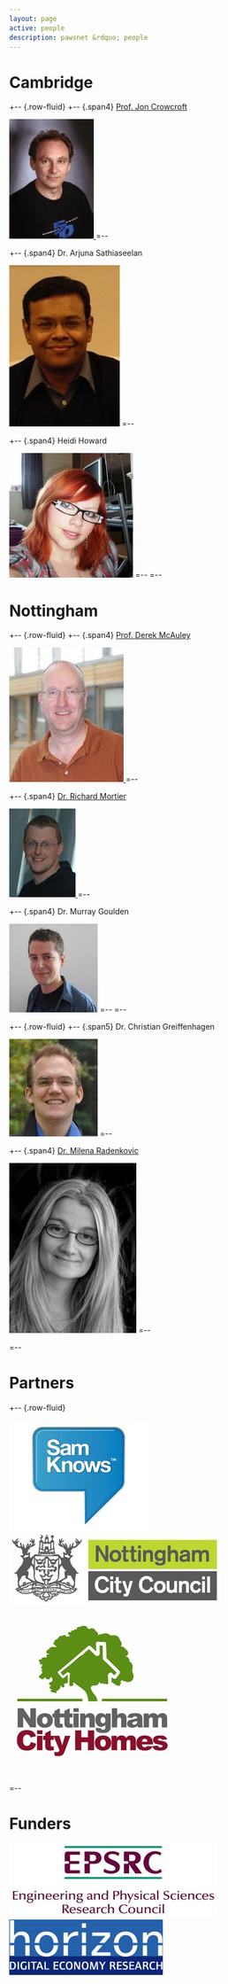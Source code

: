 ```yaml
---
layout: page
active: people
description: pawsnet &rdquo; people
---
```


# Cambridge

+-- {.row-fluid}
+-- {.span4}
[Prof. Jon Crowcroft][jon-w] [<i class="icon-envelope"> </i>][jon]

<a href="http://www.cl.cam.ac.uk/~jac22/">
    <img class="img-polaroid photo" src="/img/jon.jpeg" />
</a>
=--

+-- {.span4}
Dr. Arjuna Sathiaseelan [<i class="icon-envelope"> </i>][arjuna]

<img class="img-polaroid photo" src="/img/as.jpeg" />
=--

+-- {.span4}
Heidi Howard [<i class="icon-envelope"> </i>][heidi]

<img class="img-polaroid photo" src="/img/heidi.jpeg" />
=--
=--

[jon-w]: http://www.cl.cam.ac.uk/~jac22/
[jon]: mailto:jon.crowcroft@cl.cam.ac.uk
[arjuna]: mailto:arjuna.sathiaseelan@cl.cam.ac.uk
[heidi]: mailto:hh360@cl.cam.ac.uk

# Nottingham

+-- {.row-fluid}
+-- {.span4}
[Prof. Derek McAuley][drm-w] [<i class="icon-envelope"> </i>][drm]

<a href="http://www.cs.nott.ac.uk/~drm/">
    <img class="img-polaroid photo" src="/img/mac.jpeg" />
</a>
=--

+-- {.span4}
[Dr. Richard Mortier][rmm-w] [<i class="icon-envelope"> </i>][rmm]

<a href="http://www.cs.nott.ac.uk/~rmm/">
    <img class="img-polaroid photo" src="/img/mort.jpeg" />
</a>
=--

+-- {.span4}
Dr. Murray Goulden [<i class="icon-envelope"> </i>][murray]

<img class="img-polaroid photo" src="/img/murray.jpeg" />
=--
=--

+-- {.row-fluid}
+-- {.span5}
Dr. Christian Greiffenhagen [<i class="icon-envelope"> </i>][cg]

<img class="img-polaroid photo" src="/img/christian.jpeg" />
=--

+-- {.span4}
[Dr. Milena Radenkovic][mvr-w] [<i class="icon-envelope"> </i>][mvr]

<img class="img-polaroid photo" src="/img/mvr.jpeg" />
=--

=--

[drm-w]: http://www.cs.nott.ac.uk/~drm/
[drm]: mailto:derek.mcauley@nottingham.ac.uk
[rmm-w]: http://www.cs.nott.ac.uk/~rmm/
[rmm]: mailto:richard.mortier@nottingham.ac.uk
[mvr-w]: http://www.cs.nott.ac.uk/~mvr/
[mvr]: mailto:milena.radenkovic@nottingham.ac.uk
[murray]: mailto:murray.goulden@nottingham.ac.uk
[cg]: mailto:christian.greiffenhagen@nottingham.ac.uk

# Partners

+-- {.row-fluid}

<img alt="samknows" class="logo" src="/img/samknows.jpeg" />
<img alt="NCC" class="logo" src="/img/ncc.jpeg" />
<img alt="NCH" class="logo" src="/img/nch.jpeg" />

=--

# Funders

<img alt="EPSRC" class="logo" src="/img/epsrc.jpeg" />
<img alt="horizon" class="logo" src="/img/horizon.jpeg" />
